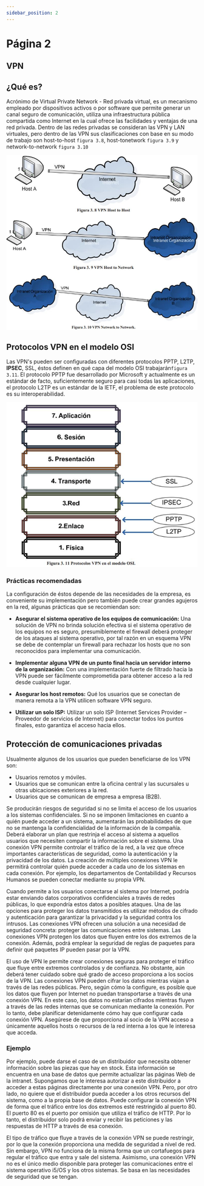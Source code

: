 ```yaml
---
sidebar_position: 2
---
```


# Página 2

## VPN

## ¿Qué es?

Acrónimo de Virtual Private Network - Red privada virtual, es un mecanismo empleado por dispositivos activos o por software que permite generar un canal seguro de comunicación, utiliza una infraestructura pública compartida como Internet en la cual ofrece las facilidades y ventajas de una red privada. Dentro de las redes privadas se consideran las VPN y LAN virtuales, pero dentro de las VPN sus clasificaciones con base en su modo de trabajo son host-to-host `figura 3.8`, host-tonetwork `figura 3.9` y network-to-network `figura 3.10`

![Docs Version Dropdown](/img/data-communication-security/VPN.JPG)

## Protocolos VPN en el modelo OSI

Las VPN's pueden ser configuradas con diferentes protocolos PPTP, L2TP, **IPSEC**, SSL, éstos definen en qué capa del modelo OSI trabajarán`figura 3.11`. El protocolo PPTP fue desarrollado por Microsoft y actualmente es un estándar de facto, suficientemente seguro para casi todas las aplicaciones, el protocolo L2TP es un estándar de la IETF, el problema de este protocolo es su interoperabilidad.

![Docs Version Dropdown](/img/data-communication-security/VPN-OSI.JPG)

### Prácticas recomendadas 

La configuración de éstos depende de las necesidades de la empresa, es conveniente su implementación pero también puede crear grandes agujeros en la red, algunas prácticas que se recomiendan son:

- **Asegurar el sistema operativo de los equipos de comunicación:** Una solución de VPN no
brinda solución efectiva si el sistema operativo de los equipos no es seguro, presumiblemente el
firewall deberá proteger de los ataques al sistema operativo, por tal razón en un esquema VPN se
debe de contemplar un firewall para rechazar los hosts que no son reconocidos para implementar
una comunicación.

- **Implementar alguna VPN de un punto final hacia un servidor interno de la organización:** Con una implementación fuerte de filtrado hacia la VPN puede ser fácilmente comprometida para obtener acceso a la red desde cualquier lugar.

- **Asegurar los host remotos:** Qué los usuarios que se conectan de manera remota a la VPN utilicen software VPN seguro.

- **Utilizar un solo ISP:** Utilizar un solo ISP (Internet Services Provider – Proveedor de servicios de Internet) para conectar todos los puntos finales, esto garantiza el acceso hacia ellos.

## Protección de comunicaciones privadas

Usualmente algunos de los usuarios que pueden beneficiarse de los VPN son:

- Usuarios remotos y móviles.
- Usuarios que se comunican entre la oficina central y las sucursales u otras ubicaciones exteriores a la red.
- Usuarios que se comunican de empresa a empresa (B2B).

Se producirán riesgos de seguridad si no se limita el acceso de los usuarios a los sistemas confidenciales. Si no se imponen limitaciones en cuanto a quién puede acceder a un sistema, aumentarán las probabilidades de que no se mantenga la confidencialidad de la información de la compañía. Deberá elaborar un plan que restrinja el acceso al sistema a aquellos usuarios que necesiten compartir la información sobre el sistema. Una conexión VPN permite controlar el tráfico de la red, a la vez que ofrece importantes características de seguridad, como la autenticación y la privacidad de los datos. La creación de múltiples conexiones VPN le permitirá controlar quién puede acceder a cada uno de los sistemas en cada conexión. Por ejemplo, los departamentos de Contabilidad y Recursos Humanos se pueden conectar mediante su propia VPN.

Cuando permite a los usuarios conectarse al sistema por Internet, podría estar enviando datos corporativos confidenciales a través de redes públicas, lo que expondría estos datos a posibles ataques. Una de las opciones para proteger los datos transmitidos es utilizar métodos de cifrado y autenticación para garantizar la privacidad y la seguridad contra los intrusos. Las conexiones VPN ofrecen una solución a una necesidad de seguridad concreta: proteger las comunicaciones entre sistemas. Las conexiones VPN protegen los datos que fluyen entre los dos extremos de la conexión. Además, podrá emplear la seguridad de reglas de paquetes para definir qué paquetes IP pueden pasar por la VPN.

El uso de VPN le permite crear conexiones seguras para proteger el tráfico que fluye entre extremos controlados y de confianza. No obstante, aún deberá tener cuidado sobre qué grado de acceso proporciona a los socios de la VPN. Las conexiones VPN pueden cifrar los datos mientras viajan a través de las redes públicas. Pero, según cómo la configure, es posible que los datos que fluyen por Internet no puedan transportarse a través de una conexión VPN. En este caso, los datos no estarían cifrados mientras fluyen a través de las redes internas que se comunican mediante la conexión. Por lo tanto, debe planificar detenidamente cómo hay que configurar cada conexión VPN. Asegúrese de que proporciona al socio de la VPN acceso a únicamente aquellos hosts o recursos de la red interna a los que le interesa que acceda.

### Ejemplo

Por ejemplo, puede darse el caso de un distribuidor que necesita obtener información sobre las piezas que hay en stock. Esta información se encuentra en una base de datos que permite actualizar las páginas Web de la intranet. Supongamos que le interesa autorizar a este distribuidor a acceder a estas páginas directamente por una conexión VPN. Pero, por otro lado, no quiere que el distribuidor pueda acceder a los otros recursos del sistema, como a la propia base de datos. Puede configurar la conexión VPN de forma que el tráfico entre los dos extremos esté restringido al puerto 80. El puerto 80 es el puerto por omisión que utiliza el tráfico de HTTP. Por lo tanto, el distribuidor solo podrá enviar y recibir las peticiones y las respuestas de HTTP a través de esa conexión.

El tipo de tráfico que fluye a través de la conexión VPN se puede restringir, por lo que la conexión proporciona una medida de seguridad a nivel de red. Sin embargo, VPN no funciona de la misma forma que un cortafuegos para regular el tráfico que entra y sale del sistema. Asimismo, una conexión VPN no es el único medio disponible para proteger las comunicaciones entre el sistema operativo i5/OS y los otros sistemas. Se basa en las necesidades de seguridad que se tengan.
